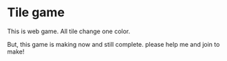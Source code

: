 # Tile game

This is web game.
All tile change one color.

But, this game is making now and still complete.
please help me and join to make!
